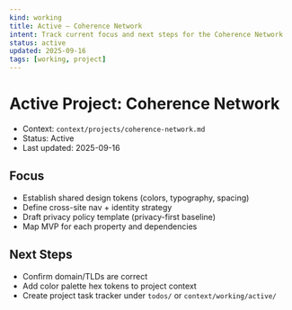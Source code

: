```yaml
---
kind: working
title: Active — Coherence Network
intent: Track current focus and next steps for the Coherence Network
status: active
updated: 2025-09-16
tags: [working, project]
---
```


# Active Project: Coherence Network

- Context: `context/projects/coherence-network.md`
- Status: Active
- Last updated: 2025-09-16

## Focus
- Establish shared design tokens (colors, typography, spacing)
- Define cross-site nav + identity strategy
- Draft privacy policy template (privacy-first baseline)
- Map MVP for each property and dependencies

## Next Steps
- Confirm domain/TLDs are correct
- Add color palette hex tokens to project context
- Create project task tracker under `todos/` or `context/working/active/`
